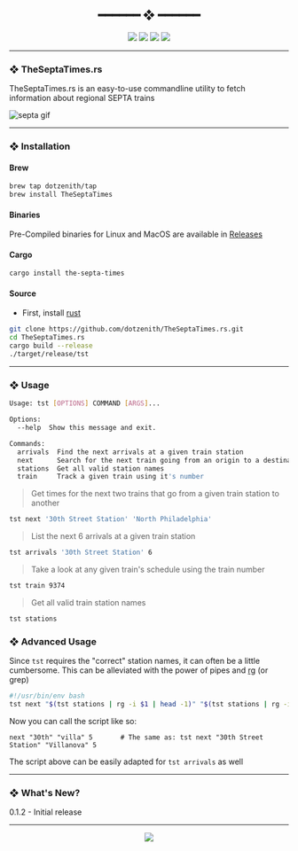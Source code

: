 <h2 align="center"> ━━━━━━  ❖  ━━━━━━ </h2>

<!-- BADGES -->
<div align="center">
   <p></p>
   
   <img src="https://img.shields.io/github/stars/dotzenith/TheSeptaTimes.rs?color=F8BD96&labelColor=302D41&style=for-the-badge">   

   <img src="https://img.shields.io/github/forks/dotzenith/TheSeptaTimes.rs?color=DDB6F2&labelColor=302D41&style=for-the-badge">   

   <img src="https://img.shields.io/github/repo-size/dotzenith/TheSeptaTimes.rs?color=ABE9B3&labelColor=302D41&style=for-the-badge">
   
   <img src="https://img.shields.io/github/commit-activity/y/dotzenith/TheSeptaTimes.rs?color=96CDFB&labelColor=302D41&style=for-the-badge&label=COMMITS"/>
   <br>
</div>

<p/>

---

### ❖ TheSeptaTimes.rs

TheSeptaTimes.rs is an easy-to-use commandline utility to fetch information about regional SEPTA trains

  <img src="https://github.com/dotzenith/dotzenith/blob/main/assets/TheSeptaTimes/septa.gif" alt="septa gif">

---

### ❖ Installation

#### Brew
```sh
brew tap dotzenith/tap
brew install TheSeptaTimes
```

#### Binaries
Pre-Compiled binaries for Linux and MacOS are available in [Releases](https://github.com/dotzenith/TheSeptaTimes.rs/releases)

#### Cargo
```sh
cargo install the-septa-times
```

#### Source
- First, install [rust](https://rustup.rs/)
```sh
git clone https://github.com/dotzenith/TheSeptaTimes.rs.git
cd TheSeptaTimes.rs
cargo build --release
./target/release/tst
```

---

### ❖ Usage

```sh
Usage: tst [OPTIONS] COMMAND [ARGS]...

Options:
  --help  Show this message and exit.

Commands:
  arrivals  Find the next arrivals at a given train station
  next      Search for the next train going from an origin to a destination
  stations  Get all valid station names
  train     Track a given train using it's number
```

> Get times for the next two trains that go from a given train station to another
```sh
tst next '30th Street Station' 'North Philadelphia'
```

> List the next 6 arrivals at a given train station
```sh
tst arrivals '30th Street Station' 6
```

> Take a look at any given train's schedule using the train number
```sh
tst train 9374
```

> Get all valid train station names
```sh
tst stations
```

### ❖ Advanced Usage

Since `tst` requires the "correct" station names, it can often be a little cumbersome. This can be alleviated with the power of pipes and [rg](https://github.com/BurntSushi/ripgrep) (or grep)

```bash
#!/usr/bin/env bash
tst next "$(tst stations | rg -i $1 | head -1)" "$(tst stations | rg -i $2 | head -1)" $3
```

Now you can call the script like so:
```
next "30th" "villa" 5       # The same as: tst next "30th Street Station" "Villanova" 5
```

The script above can be easily adapted for `tst arrivals` as well

---

### ❖ What's New? 
0.1.2 - Initial release

---

<div align="center">

   <img src="https://img.shields.io/static/v1.svg?label=License&message=MIT&color=F5E0DC&labelColor=302D41&style=for-the-badge">

</div>
